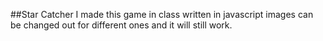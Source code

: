 ##Star Catcher
I made this game in class
written in javascript
images can be changed out for different ones and it will still work.
